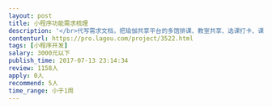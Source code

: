 ```yaml
---                
layout: post       
title: 小程序功能需求梳理           
description: '</br>代写需求文档，把瑜伽共享平台的多馆排课、教室共享、选课打卡、课表管理等模糊需要写成完整文档</br>'     
contenturl: https://pro.lagou.com/project/3522.html      
tags: [小程序开发]            
salary: 3000元以下          
publish_time: 2017-07-13 23:14:34         
review: 1158人                   
apply: 0人                   
recommend: 5人                   
time_range: 小于1周              
---                 
```

